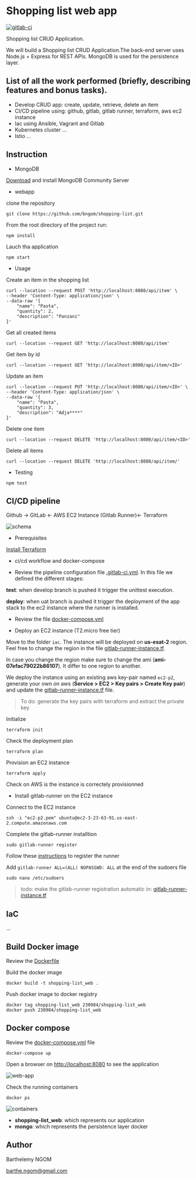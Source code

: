 # Shopping list web app

[![gitlab-ci](https://gitlab.com/bngom/shopping-list/badges/uat/pipeline.svg)](https://gitlab.com/bngom/shopping-list)

Shopping list CRUD Application.

We will build a Shopping list CRUD Application.The back-end server uses Node.js + Express for REST APIs. MongoDB is used for the persistence layer.

## List of all the work performed (briefly, describing features and bonus tasks).

- Develop CRUD app: create, update, retrieve, delete an item
- CI/CD pipeline using: github, gitlab, gitlab runner, terraform, aws ec2 instance
- Iac using Ansible, Vagrant and Gitlab
- Kubernetes cluster ...
- Istio ...


## Instruction

- MongoDB

[Download](https://www.mongodb.com/try/download/community) and install MongoDB Community Server

- webapp

clone the repository

```
git clone https://github.com/bngom/shopping-list.git
```

From the root directory of the project run:

```
npm install
```

Lauch tha application

```
npm start
```

- Usage

Create an item in the shopping list

```
curl --location --request POST 'http://localhost:8080/api/item' \
--header 'Content-Type: application/json' \
--data-raw '{
    "name": "Pasta",
    "quantity": 2,
    "description": "Panzani"
}'
```

Get all created items

```
curl --location --request GET 'http://localhost:8080/api/item'
```

Get item by id

```
curl --location --request GET 'http://localhost:8080/api/item/<ID>'
```

Update an item

```
curl --location --request PUT 'http://localhost:8080/api/item/<ID>' \
--header 'Content-Type: application/json' \
--data-raw '{
    "name": "Pasta",
    "quantity": 3,
    "description": "Adja****"
}'
```

Delete one item

```
curl --location --request DELETE 'http://localhost:8080/api/item/<ID>'
```

Delete all items

```
curl --location --request DELETE 'http://localhost:8080/api/item/'
```

- Testing

```
npm test
```

## CI/CD pipeline

Github -> GitLab <- AWS EC2 Instance (Gitlab Runner)<- Terraform

![schema]("./img/schema.PNG")

- Prerequisites

[Install Terraform](https://learn.hashicorp.com/tutorials/terraform/install-cli#install-terraform)

- ci/cd workflow and docker-compose

* Review the pipeline configuration file [.gitlab-ci.yml](./.gitlab-ci.yml). In this file we defined the different stages:
    
**test**: when develop branch is pushed it trigger the unittest execution.

**deploy**: when uat branch is pushed it trigger the deployment of the app stack to the ec2 instance where the runner is installed.

* Review the file [docker-compose.yml](./docker-compose.yml)

- Deploy an EC2 instance (T2.micro free tier)

Move to the folder `iac`. The instance will be deployed on **us-esat-2** region. Feel free to change the region in the file [gitlab-runner-instance.tf]("./iac/gitlab-runner-instance.tf"). 

In case you change the region make sure to change the ami (**ami-07efac79022b86107**). It differ to one region to another.

We deploy the instance using an existing aws key-pair named `ec2-p2`, generate your own on aws (**Service > EC2 > Key pairs > Create Key pair**) and update the [gitlab-runner-instance.tf]("./iac/gitlab-runner-instance.tf") file.

> To do: generate the key pairs with terraform and extract the private key


Initialize

```
terraform init
```

Check the deployment plan

```
terraform plan
```

Provision an EC2 instance

```
terraform apply
```

Check on AWS is the instance is correctely provisionned

- Install gitlab-runner on the EC2 instance

Connect to the EC2 instance

```
ssh -i "ec2-p2.pem" ubuntu@ec2-3-23-63-91.us-east-2.compute.amazonaws.com
```

Complete the gitlab-runner installtion

```
sudo gitlab-runner register
```

Follow these [instructions](https://docs.gitlab.com/ee/ci/runners/README.html#specific-runners) to register the runner

Add `gitlab-runner ALL=(ALL) NOPASSWD: ALL` at the end of the sudoers file

```
sudo nano /etc/sudoers
```

> todo: make the gitlab-runner registration automatic in: [gitlab-runner-instance.tf](./iac/gitlab-runner-instance.tf)


## IaC

...

## Build Docker image

Review the [Dockerfile](./Dockerfile)

Build the docker image

```
docker build -t shopping-list_web .
```

Push docker image to docker registry

```
docker tag shopping-list_web 230984/shopping-list_web
docker push 230984/shopping-list_web
```

## Docker compose

Review the [docker-compose.yml](./docker-compose.yml) file

```
docker-compose up
```

Open a browser on [http://localhost:8080](http://localhost:8080) to see the application

![web-app]("./img/app-deployed-weppage.PNG")

Check the running containers

```
docker ps
```
![containers]("./img/app-deployed-docker.PNG")

- **shopping-list_web**: which represents our application
- **mongo**: which represents the persistence layer docker

## Author

Barthelemy NGOM 

barthe.ngom@gmail.com

